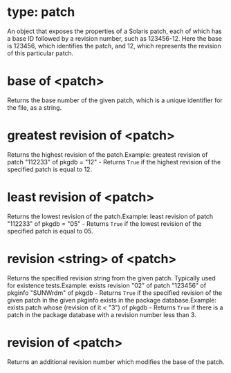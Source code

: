 # type: patch

An object that exposes the properties of a Solaris patch, each of which has a base ID followed by a revision number, such as 123456-12. Here the base is 123456, which identifies the patch, and 12, which represents the revision of this particular patch.

# base of &lt;patch&gt;

Returns the base number of the given patch, which is a unique identifier for the file, as a string.

# greatest revision of &lt;patch&gt;

Returns the highest revision of the patch.Example: greatest revision of patch &quot;112233&quot; of pkgdb = &quot;12&quot; - Returns `True` if the highest revision of the specified patch is equal to 12.

# least revision of &lt;patch&gt;

Returns the lowest revision of the patch.Example: least revision of patch &quot;112233&quot; of pkgdb = &quot;05&quot; - Returns `True` if the lowest revision of the specified patch is equal to 05.

# revision &lt;string&gt; of &lt;patch&gt;

Returns the specified revision string from the given patch. Typically used for existence tests.Example: exists revision &quot;02&quot; of patch &quot;123456&quot; of pkginfo &quot;SUNWrdm&quot; of pkgdb  - Returns `True` if the specified revision of the given patch in the given pkginfo exists in the package database.Example: exists patch whose (revision of it &lt; &quot;3&quot;) of pkgdb - Returns `True` if there is a patch in the package database with a revision number less than 3.

# revision of &lt;patch&gt;

Returns an additional revision number which modifies the base of the patch.
